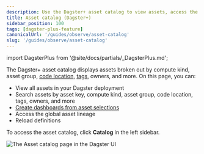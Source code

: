 ```yaml
---
description: Use the Dagster+ asset catalog to view assets, access the global asset lineage, build dasbhoards, reload definitions, and search assets by asset key, compute kind, asset group, code location, and more.
title: Asset catalog (Dagster+)
sidebar_position: 100
tags: [dagster-plus-feature]
canonicalUrl: '/guides/observe/asset-catalog'
slug: '/guides/observe/asset-catalog'
---
```


import DagsterPlus from '@site/docs/partials/\_DagsterPlus.md';

<DagsterPlus />

The Dagster+ asset catalog displays assets broken out by compute kind, asset group, [code location](/deployment/code-locations), [tags](/guides/build/assets/metadata-and-tags/tags), owners, and more. On this page, you can:

- View all assets in your Dagster deployment
- Search assets by asset key, compute kind, asset group, code location, tags, owners, and more
- [Create dashboards from asset selections](/guides/observe/asset-catalog/dashboards)
- Access the global asset lineage
- Reload definitions

To access the asset catalog, click **Catalog** in the left sidebar.

![The Asset catalog page in the Dagster UI](/images/guides/observe/asset-catalog/dagster-plus-asset-catalog.png)
